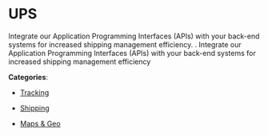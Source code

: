# UPS


Integrate our Application Programming Interfaces (APIs) with your back-end systems for increased shipping management efficiency. . Integrate our Application Programming Interfaces (APIs) with your back-end systems for increased shipping management efficiency



**Categories**:

- [Tracking](https://github.com/apis-list/apis-list#tracking)

- [Shipping](https://github.com/apis-list/apis-list#shipping)

- [Maps & Geo](https://github.com/apis-list/apis-list#maps-and-geo)



